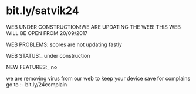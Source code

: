 # bit.ly/satvik24
WEB UNDER CONSTRUCTION!WE ARE UPDATING THE WEB! THIS WEB WILL BE OPEN FROM 20/09/2017

WEB PROBLEMS: scores are not updating fastly

WEB STATUS:_  under construction 

NEW FEATURES:_ no


we are removing virus from our web to keep your device save
for complains go to :- bit.ly/24complain
